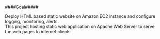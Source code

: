 ####Goal#####

Deploy HTML based static website on Amazon EC2 instance and configure logging, monitoring, alerts.  
This project hosting static web application on Apache Web Server to serve the web pages to internet clients. 
